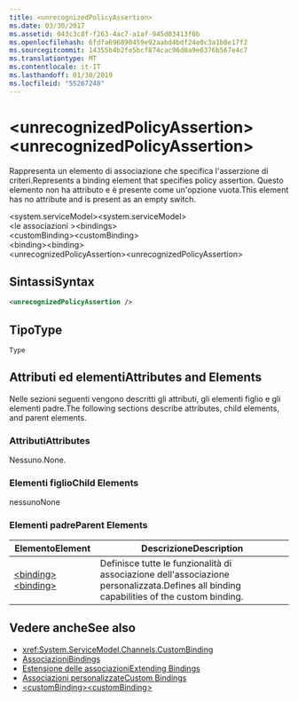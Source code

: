 ```yaml
---
title: <unrecognizedPolicyAssertion>
ms.date: 03/30/2017
ms.assetid: 043c3c8f-f263-4ac7-a1af-945d03413f0b
ms.openlocfilehash: 6fdfa696890459e92aabd4bdf24e0c3a1b0e17f2
ms.sourcegitcommit: 14355b4b2fe5bcf874cac96d0a9e6376b567e4c7
ms.translationtype: MT
ms.contentlocale: it-IT
ms.lasthandoff: 01/30/2019
ms.locfileid: "55267248"
---
```

# <a name="unrecognizedpolicyassertion"></a><span data-ttu-id="b8d7e-101">\<unrecognizedPolicyAssertion></span><span class="sxs-lookup"><span data-stu-id="b8d7e-101">\<unrecognizedPolicyAssertion></span></span>
<span data-ttu-id="b8d7e-102">Rappresenta un elemento di associazione che specifica l'asserzione di criteri.</span><span class="sxs-lookup"><span data-stu-id="b8d7e-102">Represents a binding element that specifies policy assertion.</span></span> <span data-ttu-id="b8d7e-103">Questo elemento non ha attributo e è presente come un'opzione vuota.</span><span class="sxs-lookup"><span data-stu-id="b8d7e-103">This element has no attribute and is present as an empty switch.</span></span>  
  
 <span data-ttu-id="b8d7e-104">\<system.serviceModel></span><span class="sxs-lookup"><span data-stu-id="b8d7e-104">\<system.serviceModel></span></span>  
<span data-ttu-id="b8d7e-105">\<le associazioni ></span><span class="sxs-lookup"><span data-stu-id="b8d7e-105">\<bindings></span></span>  
<span data-ttu-id="b8d7e-106">\<customBinding></span><span class="sxs-lookup"><span data-stu-id="b8d7e-106">\<customBinding></span></span>  
<span data-ttu-id="b8d7e-107">\<binding></span><span class="sxs-lookup"><span data-stu-id="b8d7e-107">\<binding></span></span>  
<span data-ttu-id="b8d7e-108">\<unrecognizedPolicyAssertion></span><span class="sxs-lookup"><span data-stu-id="b8d7e-108">\<unrecognizedPolicyAssertion></span></span>  
  
## <a name="syntax"></a><span data-ttu-id="b8d7e-109">Sintassi</span><span class="sxs-lookup"><span data-stu-id="b8d7e-109">Syntax</span></span>  
  
```xml  
<unrecognizedPolicyAssertion />
```  
  
## <a name="type"></a><span data-ttu-id="b8d7e-110">Tipo</span><span class="sxs-lookup"><span data-stu-id="b8d7e-110">Type</span></span>  
 `Type`  
  
## <a name="attributes-and-elements"></a><span data-ttu-id="b8d7e-111">Attributi ed elementi</span><span class="sxs-lookup"><span data-stu-id="b8d7e-111">Attributes and Elements</span></span>  
 <span data-ttu-id="b8d7e-112">Nelle sezioni seguenti vengono descritti gli attributi, gli elementi figlio e gli elementi padre.</span><span class="sxs-lookup"><span data-stu-id="b8d7e-112">The following sections describe attributes, child elements, and parent elements.</span></span>  
  
### <a name="attributes"></a><span data-ttu-id="b8d7e-113">Attributi</span><span class="sxs-lookup"><span data-stu-id="b8d7e-113">Attributes</span></span>  
 <span data-ttu-id="b8d7e-114">Nessuno.</span><span class="sxs-lookup"><span data-stu-id="b8d7e-114">None.</span></span>  
  
### <a name="child-elements"></a><span data-ttu-id="b8d7e-115">Elementi figlio</span><span class="sxs-lookup"><span data-stu-id="b8d7e-115">Child Elements</span></span>  
 <span data-ttu-id="b8d7e-116">nessuno</span><span class="sxs-lookup"><span data-stu-id="b8d7e-116">None</span></span>  
  
### <a name="parent-elements"></a><span data-ttu-id="b8d7e-117">Elementi padre</span><span class="sxs-lookup"><span data-stu-id="b8d7e-117">Parent Elements</span></span>  
  
|<span data-ttu-id="b8d7e-118">Elemento</span><span class="sxs-lookup"><span data-stu-id="b8d7e-118">Element</span></span>|<span data-ttu-id="b8d7e-119">Descrizione</span><span class="sxs-lookup"><span data-stu-id="b8d7e-119">Description</span></span>|  
|-------------|-----------------|  
|[<span data-ttu-id="b8d7e-120">\<binding></span><span class="sxs-lookup"><span data-stu-id="b8d7e-120">\<binding></span></span>](../../../../../docs/framework/misc/binding.md)|<span data-ttu-id="b8d7e-121">Definisce tutte le funzionalità di associazione dell'associazione personalizzata.</span><span class="sxs-lookup"><span data-stu-id="b8d7e-121">Defines all binding capabilities of the custom binding.</span></span>|  
  
## <a name="see-also"></a><span data-ttu-id="b8d7e-122">Vedere anche</span><span class="sxs-lookup"><span data-stu-id="b8d7e-122">See also</span></span>
- <xref:System.ServiceModel.Channels.CustomBinding>
- [<span data-ttu-id="b8d7e-123">Associazioni</span><span class="sxs-lookup"><span data-stu-id="b8d7e-123">Bindings</span></span>](../../../../../docs/framework/wcf/bindings.md)
- [<span data-ttu-id="b8d7e-124">Estensione delle associazioni</span><span class="sxs-lookup"><span data-stu-id="b8d7e-124">Extending Bindings</span></span>](../../../../../docs/framework/wcf/extending/extending-bindings.md)
- [<span data-ttu-id="b8d7e-125">Associazioni personalizzate</span><span class="sxs-lookup"><span data-stu-id="b8d7e-125">Custom Bindings</span></span>](../../../../../docs/framework/wcf/extending/custom-bindings.md)
- [<span data-ttu-id="b8d7e-126">\<customBinding></span><span class="sxs-lookup"><span data-stu-id="b8d7e-126">\<customBinding></span></span>](../../../../../docs/framework/configure-apps/file-schema/wcf/custombinding.md)
